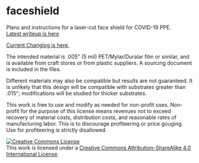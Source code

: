 # faceshield
Plans and instructions for a laser-cut face shield for COVID-19 PPE.<br>
<a rel="Latest writeup is here" href="https://docs.google.com/document/d/1NghJSydRvHhMAxMtRW76xZnw5yR7YmFSmG_kOq3DvxQ/edit">Latest writeup is here</a>

<a rel= "Changelog" href="https://docs.google.com/spreadsheets/d/1W2J-ytu9fVvlhKfiAqHdhAEgvUPn8Wbc3KxeLBzUL18/edit#gid=0">Current Changlog is here.</a>

The intended material is .005" (5 mil) PET/Mylar/Duralar film or similar, and is available from craft stores or from plastic suppliers. A sourcing document is included in the files. 

Different materials may also be compatible but results are not guaranteed. It is unlikely that this design will be compatible with substrates greater than .015"; modifications will be studied for thicker substrates. 

This work is free to use and modify as needed for non-profit uses. Non-profit for the purpose of this license means revenues not to exceed recovery of material costs, distribution costs, and reasonable rates of manufacturing labor. This is to discourage profiteering or price gouging. Use for profiteering is strictly disallowed. 

<a rel="license" href="http://creativecommons.org/licenses/by-sa/4.0/"><img alt="Creative Commons License" style="border-width:0" src="https://i.creativecommons.org/l/by-sa/4.0/88x31.png" /></a><br />This work is licensed under a <a rel="license" href="http://creativecommons.org/licenses/by-sa/4.0/">Creative Commons Attribution-ShareAlike 4.0 International License</a>.
